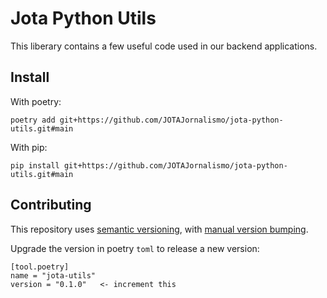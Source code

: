 # Jota Python Utils
This liberary contains a few useful code used in our backend applications.

## Install
With poetry:
```
poetry add git+https://github.com/JOTAJornalismo/jota-python-utils.git#main
```
With pip:
```
pip install git+https://github.com/JOTAJornalismo/jota-python-utils.git#main
```

## Contributing
This repository uses [semantic versioning](https://semver.org/), with [manual version bumping](https://py-pkgs.org/07-releasing-versioning.html#manual-version-bumping).

Upgrade the version in poetry `toml` to release a new version:
```
[tool.poetry]
name = "jota-utils"
version = "0.1.0"   <- increment this
```
